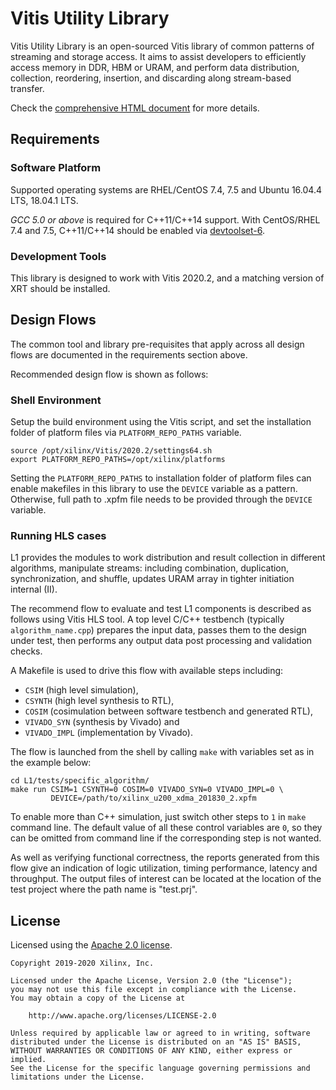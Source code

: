 # Vitis Utility Library

Vitis Utility Library is an open-sourced Vitis library of common patterns of streaming and storage access.
It aims to assist developers to efficiently access memory in DDR, HBM or URAM, and perform data distribution, collection,
reordering, insertion, and discarding along stream-based transfer.

Check the [comprehensive HTML document](https://xilinx.github.io/Vitis_Libraries/utils/2021.2/index.html) for more details.

## Requirements

### Software Platform

Supported operating systems are RHEL/CentOS 7.4, 7.5 and Ubuntu 16.04.4 LTS, 18.04.1 LTS.

*GCC 5.0 or above* is required for C++11/C++14 support.
With CentOS/RHEL 7.4 and 7.5, C++11/C++14 should be enabled via
[devtoolset-6](https://www.softwarecollections.org/en/scls/rhscl/devtoolset-6/).

### Development Tools

This library is designed to work with Vitis 2020.2,
and a matching version of XRT should be installed.

## Design Flows

The common tool and library pre-requisites that apply across all design flows are documented in the requirements section above.

Recommended design flow is shown as follows:


### Shell Environment

Setup the build environment using the Vitis script, and set the installation folder of platform files via `PLATFORM_REPO_PATHS` variable.

```console
source /opt/xilinx/Vitis/2020.2/settings64.sh
export PLATFORM_REPO_PATHS=/opt/xilinx/platforms
```

Setting the `PLATFORM_REPO_PATHS` to installation folder of platform files can enable makefiles in this library to use the `DEVICE` variable as a pattern.
Otherwise, full path to .xpfm file needs to be provided through the `DEVICE` variable.

### Running HLS cases

L1 provides the modules to work distribution and result collection in different algorithms, manipulate streams:
including combination, duplication, synchronization, and shuffle, updates URAM array in tighter initiation internal (II).

The recommend flow to evaluate and test L1 components is described as follows using Vitis HLS tool.
A top level C/C++ testbench (typically `algorithm_name.cpp`) prepares the input data, passes them to the design under test,
then performs any output data post processing and validation checks.

A Makefile is used to drive this flow with available steps including:

* `CSIM` (high level simulation),
* `CSYNTH` (high level synthesis to RTL),
* `COSIM` (cosimulation between software testbench and generated RTL),
* `VIVADO_SYN` (synthesis by Vivado) and
* `VIVADO_IMPL` (implementation by Vivado).

The flow is launched from the shell by calling `make` with variables set as in the example below:

```console
cd L1/tests/specific_algorithm/
make run CSIM=1 CSYNTH=0 COSIM=0 VIVADO_SYN=0 VIVADO_IMPL=0 \
         DEVICE=/path/to/xilinx_u200_xdma_201830_2.xpfm
```

To enable more than C++ simulation, just switch other steps to `1` in `make` command line.
The default value of all these control variables are ``0``, so they can be omitted from command line
if the corresponding step is not wanted.

As well as verifying functional correctness, the reports generated from this flow give an indication of logic utilization,
timing performance, latency and throughput.
The output files of interest can be located at the location of the test project where the path name is "test.prj".

## License

Licensed using the [Apache 2.0 license](https://www.apache.org/licenses/LICENSE-2.0).

    Copyright 2019-2020 Xilinx, Inc.
    
    Licensed under the Apache License, Version 2.0 (the "License");
    you may not use this file except in compliance with the License.
    You may obtain a copy of the License at
    
        http://www.apache.org/licenses/LICENSE-2.0
    
    Unless required by applicable law or agreed to in writing, software
    distributed under the License is distributed on an "AS IS" BASIS,
    WITHOUT WARRANTIES OR CONDITIONS OF ANY KIND, either express or implied.
    See the License for the specific language governing permissions and
    limitations under the License.

